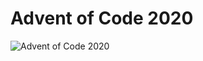 # Advent of Code 2020


![Advent of Code 2020](https://raw.githubusercontent.com/AntonioMrtz/Antonio-Martinez-Portafolio/master/images/aoc2020.png?token=GHSAT0AAAAAABRW4JE4XQQNI54NEYHTO75UYSAQWBA)
